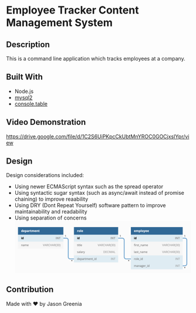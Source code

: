 # Employee Tracker Content Management System

## Description
This is a command line application which tracks employees at a company.

## Built With
* Node.js
* [mysql2](https://www.npmjs.com/package/mysql2)
* [console.table](https://www.npmjs.com/package/console.table)

## Video Demonstration
https://drive.google.com/file/d/1C2S6UiPKpcCkUbtMnYROC0GOCjxslYpr/view

## Design
Design considerations included:
* Using newer ECMAScript syntax such as the spread operator
* Using syntactic sugar syntax (such as async/await instead of promise chaining) to improve reaability
* Using DRY (Dont Repeat Yourself) software pattern to improve maintainability and readability
* Using separation of concerns
![Database design](database_design.png)

## Contribution
Made with ❤️ by Jason Greenia

